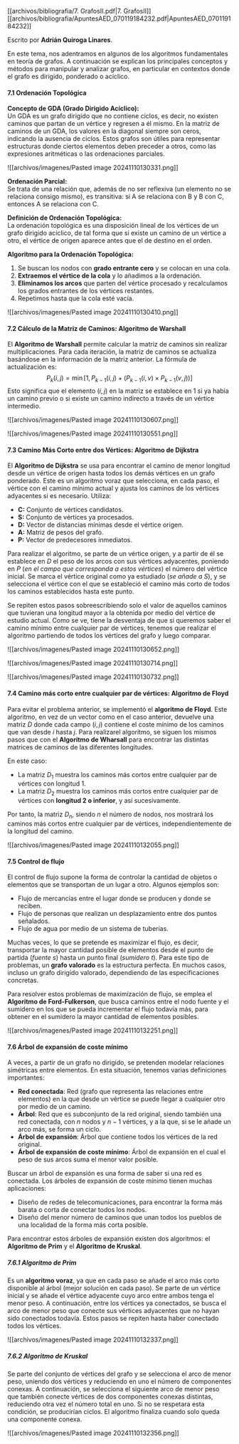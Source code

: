 [[archivos/bibliografia/7. GrafosII.pdf|7. GrafosII]]
[[archivos/bibliografia/ApuntesAED_070119184232.pdf|ApuntesAED_070119184232]]

Escrito por **Adrián Quiroga Linares**.


En este tema, nos adentramos en algunos de los algoritmos fundamentales en teoría de grafos. A continuación se explican los principales conceptos y métodos para manipular y analizar grafos, en particular en contextos donde el grafo es dirigido, ponderado o acíclico.

#### 7.1 Ordenación Topológica
**Concepto de GDA (Grado Dirigido Acíclico):**  
Un GDA es un grafo dirigido que no contiene ciclos, es decir, no existen caminos que partan de un vértice y regresen a él mismo. En la matriz de caminos de un GDA, los valores en la diagonal siempre son ceros, indicando la ausencia de ciclos. Estos grafos son útiles para representar estructuras donde ciertos elementos deben preceder a otros, como las expresiones aritméticas o las ordenaciones parciales. 

![[archivos/imagenes/Pasted image 20241110130331.png]]

**Ordenación Parcial:**  
Se trata de una relación que, además de no ser reflexiva (un elemento no se relaciona consigo mismo), es transitiva: si A se relaciona con B y B con C, entonces A se relaciona con C.

**Definición de Ordenación Topológica:**  
La ordenación topológica es una disposición lineal de los vértices de un grafo dirigido acíclico, de tal forma que si existe un camino de un vértice a otro, el vértice de origen aparece antes que el de destino en el orden.

**Algoritmo para la Ordenación Topológica:**
1. Se buscan los nodos con **grado entrante cero** y se colocan en una cola.
2. **Extraemos el vértice de la cola** y lo añadimos a la ordenación.
3. **Eliminamos los arcos** que parten del vértice procesado y recalculamos los grados entrantes de los vértices restantes.
4. Repetimos hasta que la cola esté vacía.

![[archivos/imagenes/Pasted image 20241110130410.png]]

#### 7.2 Cálculo de la Matriz de Caminos: Algoritmo de Warshall

El **Algoritmo de Warshall** permite calcular la matriz de caminos sin realizar multiplicaciones. Para cada iteración, la matriz de caminos se actualiza basándose en la información de la matriz anterior. La fórmula de actualización es:
$$P_k(i, j) = \min[1, P_{k-1}(i, j) + (P_{k-1}(i, v) \times P_{k-1}(v, j))]$$
Esto significa que el elemento $(i, j)$ en la matriz se establece en 1 si ya había un camino previo o si existe un camino indirecto a través de un vértice intermedio.

![[archivos/imagenes/Pasted image 20241110130607.png]]

![[archivos/imagenes/Pasted image 20241110130551.png]]

#### 7.3 Camino Más Corto entre dos Vértices: Algoritmo de Dijkstra
El **Algoritmo de Dijkstra** se usa para encontrar el camino de menor longitud desde un vértice de origen hasta todos los demás vértices en un grafo ponderado. Este es un algoritmo voraz que selecciona, en cada paso, el vértice con el camino mínimo actual y ajusta los caminos de los vértices adyacentes si es necesario. Utiliza:
- **C:** Conjunto de vértices candidatos.
- **S:** Conjunto de vértices ya procesados.
- **D:** Vector de distancias mínimas desde el vértice origen.
- **A:** Matriz de pesos del grafo.
- **P:** Vector de predecesores inmediatos.

Para realizar el algoritmo, se parte de un vértice origen, y a partir de él se establece en $D$ el peso de los arcos con sus vértices adyacentes, poniendo en $P$ (*en el campo que corresponda a estos vértices*) el número del vértice inicial. Se marca el vértice original como ya estudiado (*se añade a $S$*), y se selecciona el vértice con el que se estableció el camino más corto de todos los caminos establecidos hasta este punto. 

Se repiten estos pasos sobreescribiendo solo el valor de aquellos caminos que tuvieran una longitud mayor a la obtenida por medio del vértice de estudio actual. Como se ve, tiene la desventaja de que si queremos saber el camino mínimo entre cualquier par de vértices, tenemos que realizar el algoritmo partiendo de todos los vértices del grafo y luego comparar.

![[archivos/imagenes/Pasted image 20241110130652.png]]

![[archivos/imagenes/Pasted image 20241110130714.png]]

![[archivos/imagenes/Pasted image 20241110130732.png]]

#### 7.4 Camino más corto entre cualquier par de vértices: Algoritmo de Floyd

Para evitar el problema anterior, se implementó el **algoritmo de Floyd**. Este algoritmo, en vez de un vector como en el caso anterior, devuelve una matriz $D$ donde cada campo $(i, j)$ contiene el coste mínimo de los caminos que van desde $i$ hasta $j$. Para realizarel algoritmo, se siguen los mismos pasos que con el **Algoritmo de Wharsall** para encontrar las distintas matrices de caminos de las diferentes longitudes. 

En este caso:
- La matriz $D_1$ muestra los caminos más cortos entre cualquier par de vértices con longitud 1.
- La matriz $D_2$ muestra los caminos más cortos entre cualquier par de vértices con **longitud 2 o inferior**, y así sucesivamente.

Por tanto, la matriz $D_n$, siendo $n$ el número de nodos, nos mostrará los caminos más cortos entre cualquier par de vértices, independientemente de la longitud del camino.

![[archivos/imagenes/Pasted image 20241110132055.png]]

#### 7.5 Control de flujo
El control de flujo supone la forma de controlar la cantidad de objetos o elementos que se transportan de un lugar a otro. Algunos ejemplos son:
- Flujo de mercancías entre el lugar donde se producen y donde se reciben.
- Flujo de personas que realizan un desplazamiento entre dos puntos señalados.
- Flujo de agua por medio de un sistema de tuberías.

Muchas veces, lo que se pretende es maximizar el flujo, es decir, transportar la mayor cantidad posible de elementos desde el punto de partida (*fuente $s$*) hasta un punto final (*sumidero $t$*). Para este tipo de problemas, un **grafo valorado** es la estructura perfecta. En muchos casos, incluso un grafo dirigido valorado, dependiendo de las especificaciones concretas. 

Para resolver estos problemas de maximización de flujo, se emplea el **Algoritmo de Ford-Fulkerson**, que busca caminos entre el nodo fuente y el sumidero en los que se pueda incrementar el flujo todavía más, para obtener en el sumidero la mayor cantidad de elementos posibles.

![[archivos/imagenes/Pasted image 20241110132251.png]]

#### 7.6 Árbol de expansión de coste mínimo
A veces, a partir de un grafo no dirigido, se pretenden modelar relaciones simétricas entre elementos. En esta situación, tenemos varias definiciones importantes:
- **Red conectada**: Red (grafo que representa las relaciones entre elementos) en la que desde un vértice se puede llegar a cualquier otro por medio de un camino.
- **Árbol**: Red que es subconjunto de la red original, siendo también una red conectada, con $n$ nodos y $n - 1$ vértices, y a la que, si se le añade un arco más, se forma un ciclo.
- **Árbol de expansión**: Árbol que contiene todos los vértices de la red original.
- **Árbol de expansión de coste mínimo**: Árbol de expansión en el cual el peso de sus arcos suma el menor valor posible.

Buscar un árbol de expansión es una forma de saber si una red es conectada. Los árboles de expansión de coste mínimo tienen muchas aplicaciones:
- Diseño de redes de telecomunicaciones, para encontrar la forma más barata o corta de conectar todos los nodos.
- Diseño del menor número de caminos que unan todos los pueblos de una localidad de la forma más corta posible.

Para encontrar estos árboles de expansión existen dos algoritmos: el **Algoritmo de Prim** y el **Algoritmo de Kruskal**.

##### 7.6.1 Algoritmo de Prim
Es un **algoritmo voraz**, ya que en cada paso se añade el arco más corto disponible al árbol (mejor solución en cada paso). Se parte de un vértice inicial y se añade el vértice adyacente cuyo arco entre ambos tenga el menor peso. A continuación, entre los vértices ya conectados, se busca el arco de menor peso que conecte sus vértices adyacentes que no hayan sido conectados todavía. Estos pasos se repiten hasta haber conectado todos los vértices.

![[archivos/imagenes/Pasted image 20241110132337.png]]

##### 7.6.2 Algoritmo de Kruskal
Se parte del conjunto de vértices del grafo y se selecciona el arco de menor peso, uniendo dos vértices y reduciendo en uno el número de componentes conexas. A continuación, se selecciona el siguiente arco de menor peso que también conecte vértices de dos componentes conexas distintas, reduciendo otra vez el número total en uno. Si no se respetara esta condición, se producirían ciclos. El algoritmo finaliza cuando solo queda una componente conexa.

![[archivos/imagenes/Pasted image 20241110132356.png]]

